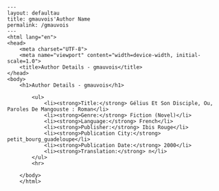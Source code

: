 
    ---
    layout: defaultau
    title: gmauvois'Author Name 
    permalink: /gmauvois
    ---
    <html lang="en">
    <head>
        <meta charset="UTF-8">
        <meta name="viewport" content="width=device-width, initial-scale=1.0">
        <title>Author Details - gmauvois</title>
    </head>
    <body>
        <h1>Author Details - gmauvois</h1>
        
            <ul>
                <li><strong>Title:</strong> Gélius Et Son Disciple, Ou, Paroles De Mangouste : Roman</li>
                <li><strong>Genre:</strong> Fiction (Novel)</li>
                <li><strong>Language:</strong> French</li>
                <li><strong>Publisher:</strong> Ibis Rouge</li>
                <li><strong>Publication City:</strong> petit_bourg_guadeloupe</li>
                <li><strong>Publication Date:</strong> 2000</li>
                <li><strong>Translation:</strong> n</li>
            </ul>
            <hr>
            
        </body>
        </html>
        